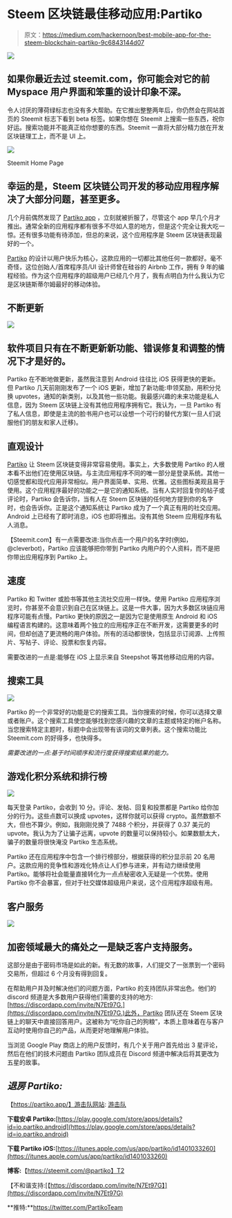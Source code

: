 # Steem 区块链最佳移动应用:Partiko

> 原文：<https://medium.com/hackernoon/best-mobile-app-for-the-steem-blockchain-partiko-9c6843144d07>

![](img/4fb135652b7f5a3e274dcbbcf47babdc.png)

## 如果你最近去过 steemit.com，你可能会对它的前 Myspace 用户界面和笨重的设计印象不深。

令人讨厌的薄荷绿标志也没有多大帮助。在它推出整整两年后，你仍然会在网站首页的 Steemit 标志下看到 beta 标签。如果你想在 Steemit 上搜索一些东西，祝你好运。搜索功能并不能真正给你想要的东西。Steemit 一直将大部分精力放在开发区块链理工上，而不是 UI 上。

![](img/b1097200edddcf5c9aa87667eee3222e.png)

Steemit Home Page

## 幸运的是，Steem 区块链公司开发的移动应用程序解决了大部分问题，甚至更多。

几个月前偶然发现了 [Partiko app](https://partiko.app/) ，立刻就被折服了，尽管这个 app 早几个月才推出。通常全新的应用程序都有很多不尽如人意的地方，但是这个完全让我大吃一惊。还有很多功能有待添加，但总的来说，这个应用程序是 Steem 区块链表现最好的一个。

[Partiko](https://partiko.app/) 的设计以用户快乐为核心，这款应用的一切都比其他任何一款都好。毫不奇怪，这位创始人/首席程序员/UI 设计师曾在硅谷的 Airbnb 工作，拥有 9 年的编程经验。作为这个应用程序的超级用户已经几个月了，我有点明白为什么我认为它是区块链斯蒂尔姆最好的移动体验。

## **不断更新**

![](img/feed1c6204e689c602f350b4d009b49a.png)

## 软件项目只有在不断更新新功能、错误修复和调整的情况下才是好的。

Partiko 在不断地做更新，虽然我注意到 Android 往往比 iOS 获得更快的更新。但 Partiko 几天前刚刚发布了一个 iOS 更新，增加了新功能:申领奖励，用积分兑换 upvotes，通知的新类别，以及其他一些功能。我最感兴趣的未来功能是私人信息，因为 Steem 区块链上没有其他应用程序拥有它。我认为，一旦 Partiko 有了私人信息，即使是主流的脸书用户也可以设想一个可行的替代方案(一旦人们说服他们的朋友和家人迁移)。

## 直观设计

[Partiko](https://partiko.app/) 让 Steem 区块链变得非常容易使用。事实上，大多数使用 Partiko 的人根本看不出他们在使用区块链。与主流应用程序不同的唯一部分是登录系统。其他一切感觉都和现代应用非常相似。用户界面简单、实用、优雅。这些图标美观且易于使用。这个应用程序最好的功能之一是它的通知系统。当有人实时回复你的帖子或评论时，Partiko 会告诉你，当有人在 Steem 区块链的任何地方提到你的名字时，也会告诉你。正是这个通知系统让 Partiko 成为了一个真正有用的社交应用。Android 上已经有了即时消息，iOS 也即将推出。没有其他 Steem 应用程序有私人消息。

【Steemit.com】有一点需要改进:当你点击一个用户的名字时(例如，@cleverbot)，Partiko 应该能够把你带到 Partiko 内用户的个人资料，而不是把你带出应用程序到 Partiko 上。

## **速度**

Partiko 和 Twitter 或脸书等其他主流社交应用一样快。使用 Partiko 应用程序浏览时，你甚至不会意识到自己在区块链上。这是一件大事，因为大多数区块链应用程序可能有点慢。Partiko 更快的原因之一是因为它是使用原生 Android 和 iOS 编程语言构建的。这意味着两个独立的应用程序正在不断开发，这需要更多的时间，但却创造了更流畅的用户体验。所有的活动都很快，包括显示订阅源、上传照片、写帖子、评论、投票和恢复内容。

需要改进的一点是:能够在 iOS 上显示来自 Steepshot 等其他移动应用的内容。

## **搜索工具**

![](img/b37245cb7806243bdc8e4b4d5474593f.png)

Partiko 的一个非常好的功能是它的搜索工具。当你搜索的时候，你可以选择文章或者账户。这个搜索工具使您能够找到您感兴趣的文章的主题或特定的帐户名称。当您搜索特定主题时，标题中会出现带有该词的文章列表。这个搜索功能比 Steemit.com 的好得多，也快得多。

*需要改进的一点:基于时间顺序和流行度获得搜索结果的能力。*

## **游戏化积分系统和排行榜**

![](img/713b6513629a3be5c07f0ee026257abe.png)

每天登录 Partiko，会收到 10 分。评论、发帖、回复和投票都是 Partiko 给你加分的行为。这些点数可以换成 upvotes，这样你就可以获得 crypto。虽然数额不大，但也不算少。例如，我刚刚兑换了 7488 个积分，并获得了 0.37 美元的 upvote。我认为为了让骗子远离，upvote 的数量可以保持较小。如果数额太大，骗子的数量将很快淹没 Partiko 生态系统。

Partiko 还在应用程序中包含一个排行榜部分，根据获得的积分显示前 20 名用户。这款应用的竞争性和游戏化特点让人们参与进来，并有动力继续使用 Partiko。能够将社会能量直接转化为一点点秘密收入无疑是一个优势。使用 Partiko 你不会暴富，但对于社交媒体超级用户来说，这个应用程序超级有用。

## 客户服务

![](img/abc3edde263468803600e062211cc38c.png)

## 加密领域最大的痛处之一是缺乏客户支持服务。

这部分是由于密码市场是如此的新。有无数的故事，人们提交了一张票到一个密码交易所，但超过 6 个月没有得到回复。

在帮助用户并及时解决他们的问题方面，Partiko 的支持团队非常出色。他们的 discord 频道是大多数用户获得他们需要的支持的地方:[https://discordapp.com/invite/N7Et97G.](https://discordapp.com/invite/N7Et97G.)此外，Partiko 团队还在 Steem 区块链上的聊天中直接回答用户。这被称为“吃你自己的狗粮”，本质上意味着在与客户互动时使用你自己的产品，从而更好地理解用户体验。

当浏览 Google Play 商店上的用户反馈时，有几个关于用户首先给出 3 星评论，然后在他们的技术问题由 Partiko 团队成员在 Discord 频道中解决后将其更改为五星的故事。

## *退房 Partiko:*

【https://partiko.app/】游击队网站: [游击队](https://partiko.app/)

**下载安卓 Partiko:**[https://play.google.com/store/apps/details?id=io.partiko.android](https://play.google.com/store/apps/details?id=io.partiko.android)

**下载 Partiko iOS:**[https://itunes.apple.com/us/app/partiko/id1401033260](https://itunes.apple.com/us/app/partiko/id1401033260)

**博客:**【https://steemit.com/@partiko】T2

【不和谐支持:[【https://discordapp.com/invite/N7Et97G】](https://discordapp.com/invite/N7Et97G)

**推特:**https://twitter.com/PartikoTeam